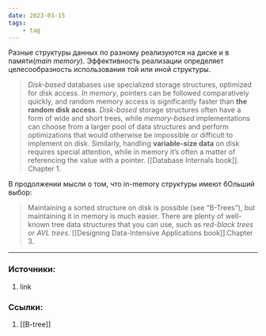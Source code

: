 ```yaml
---
date: 2023-03-15
tags:
    - tag
---
```


Разные структуры данных по разному реализуются на диске и в памяти(*main memory*). Эффективность реализации определяет целесообразность использования той или иной структуры.

> *Disk-based* databases use specialized storage structures, optimized for disk access. *In memory*, pointers can be followed comparatively quickly, and random memory access is significantly faster than **the random disk access**. *Disk-based* storage structures often have a form of wide and short trees, while *memory-based* implementations can choose from a larger pool of data structures and perform optimizations that would otherwise be impossible or difficult to implement on disk. Similarly, handling **variable-size data** on disk requires special attention, while in memory it’s often a matter of referencing the value with a pointer. [[Database Internals book]]. Chapter 1.

В продолжении мысли о том, что in-memory структуры имеют бОльший выбор:

> Maintaining a sorted structure on disk is possible (see “B-Trees”), but maintaining it in memory is much easier. There are plenty of well-known tree data structures that you can use, such as *red-black trees or AVL trees*. [[Designing Data-Intensive Applications book]].Chapter 3.

---

### Источники:
1. link

### Ссылки:
1. [[B-tree]]